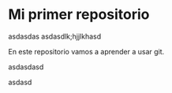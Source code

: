 # Mi primer repositorio

asdasdas
asdasdlk;hjjlkhasd

En este repositorio vamos a aprender a usar git.


asdasdasd

asdasd
